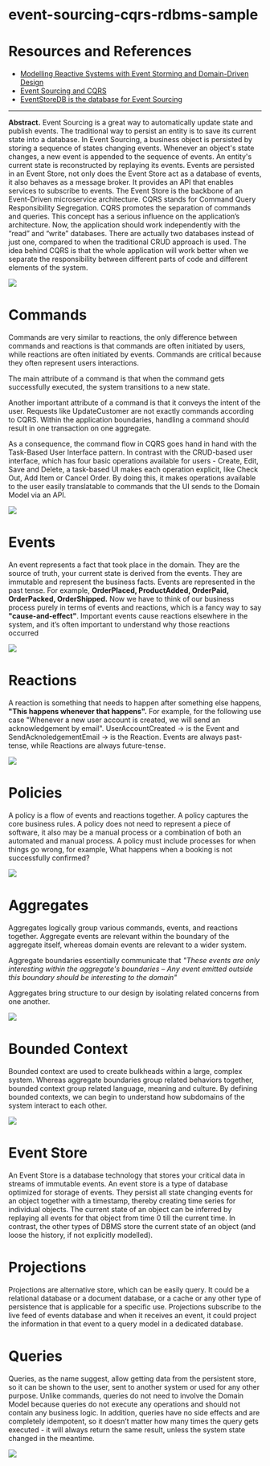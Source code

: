 # event-sourcing-cqrs-rdbms-sample

# Resources and References
- [Modelling Reactive Systems with Event Storming and Domain-Driven Design](https://blog.redelastic.com/corporate-arts-crafts-modelling-reactive-systems-with-event-storming-73c6236f5dd7)
- [Event Sourcing and CQRS](https://www.eventstore.com/blog/event-sourcing-and-cqrs)
- [EventStoreDB is the database for Event Sourcing](https://reposhub.com/java/distributed-databases/evgeniy-khist-eventstoredb-event-sourcing.html?utm_source=pocket_mylist)

---
**Abstract.** Event Sourcing is a great way to automatically update state and publish events. The traditional way to persist an entity is to save its current 
state into a database. In Event Sourcing, a business object is persisted by storing a sequence of states changing events. Whenever an object's state changes, 
a new event is appended to the sequence of events. An entity's current state is reconstructed by replaying its events. Events are persisted in an Event Store, 
not only does the Event Store act as a database of events, it also behaves as a message broker. It provides an API that enables services to subscribe to events. 
The Event Store is the backbone of an Event-Driven microservice architecture. CQRS stands for Command Query Responsibility Segregation. CQRS promotes the separation 
of commands and queries. This concept has a serious influence on the application’s architecture. Now, the application should work independently with the “read” 
and “write” databases. There are actually two databases instead of just one, compared to when the traditional CRUD approach is used. The idea behind CQRS is that 
the whole application will work better when we separate the responsibility between different parts of code and different elements of the system.

![](x-readme-images/event-sourcing-cqrs-diagram.png)

# **Commands**

Commands are very similar to reactions, the only difference between commands and reactions is that commands are often initiated by users, while reactions are often 
initiated by events. Commands are critical because they often represent users interactions.

The main attribute of a command is that when the command gets successfully executed, the system transitions to a new state.

Another important attribute of a command is that it conveys the intent of the user. Requests like UpdateCustomer are not exactly commands according to CQRS. Within 
the application boundaries, handling a command should result in one transaction on one aggregate.

As a consequence, the command flow in CQRS goes hand in hand with the Task-Based User Interface pattern. In contrast with the CRUD-based user interface, which has 
four basic operations available for users - Create, Edit, Save and Delete, a task-based UI makes each operation explicit, like Check Out, Add Item or Cancel Order. 
By doing this, it makes operations available to the user easily translatable to commands that the UI sends to the Domain Model via an API.

![](x-readme-images/commands-diagram.png)


# **Events**

An event represents a fact that took place in the domain. They are the source of truth, your current state is derived from the events. They are immutable and represent 
the business facts. Events are represented in the past tense. For example, **OrderPlaced, ProductAdded, OrderPaid, OrderPacked, OrderShipped.** Now we have to think 
of our business process purely in terms of events and reactions, which is a fancy way to say **"cause-and-effect"**. Important events cause reactions elsewhere in the 
system, and it’s often important to understand why those reactions occurred

![](x-readme-images/events-diagram.png)

# **Reactions**

A reaction is something that needs to happen after something else happens, **"This happens whenever that happens".** For example, for the following use case "Whenever 
a new user account is created, we will send an acknowledgement by email". UserAccountCreated → is the Event and SendAcknoledgementEmail → is the Reaction. Events are 
always past-tense, while Reactions are always future-tense.

![](x-readme-images/reactions-diagram.png)

# **Policies**

A policy is a flow of events and reactions together. A policy captures the core business rules. A policy does not need to represent a piece of software, it also may be 
a manual process or a combination of both an automated and manual process. A policy must include processes for when things go wrong, for example, What happens when a 
booking is not successfully confirmed?

![](x-readme-images/policies-diagram.png)

# **Aggregates**

Aggregates logically group various commands, events, and reactions together. Aggregate events are relevant within the boundary of the aggregate itself, whereas domain 
events are relevant to a wider system.

Aggregate boundaries essentially communicate that _"These events are only interesting within the aggregate's boundaries – Any event emitted outside this boundary should 
be interesting to the domain"_

Aggregates bring structure to our design by isolating related concerns from one another.

![](x-readme-images/aggregates-diagram.png)

# **Bounded Context**

Bounded context are used to create bulkheads within a large, complex system. Whereas aggregate boundaries group related behaviors together, bounded context group 
related language, meaning and culture. By defining bounded contexts, we can begin to understand how subdomains of the system interact to each other.

![](x-readme-images/bounded-context-diagram.png)

# **Event Store**

An Event Store is a database technology that stores your critical data in streams of immutable events. An event store is a type of database optimized for storage of 
events. They persist all state changing events for an object together with a timestamp, thereby creating time series for individual objects. The current state of an 
object can be inferred by replaying all events for that object from time 0 till the current time. In contrast, the other types of DBMS store the current state of an 
object (and loose the history, if not explicitly modelled).

# **Projections**

Projections are alternative store, which can be easily query. It could be a relational database or a document database, or a cache or any other type of persistence 
that is applicable for a specific use. Projections subscribe to the live feed of events database and when it receives an event, it could project the information in 
that event to a query model in a dedicated database.

# **Queries**

Queries, as the name suggest, allow getting data from the persistent store, so it can be shown to the user, sent to another system or used for any other purpose. 
Unlike commands, queries do not need to involve the Domain Model because queries do not execute any operations and should not contain any business logic. In addition, 
queries have no side effects and are completely idempotent, so it doesn’t matter how many times the query gets executed - it will always return the same result, unless 
the system state changed in the meantime.

![](x-readme-images/queries-diagram.png)
